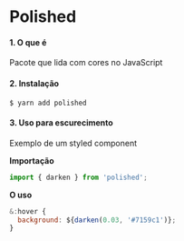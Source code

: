 # Polished

#### 1. O que é

Pacote que lida com cores no JavaScript

#### 2. Instalação

`$ yarn add polished`

#### 3. Uso para escurecimento

Exemplo de um styled component

**Importação**

```js
import { darken } from 'polished';
```

**O uso**

```js
&:hover {
  background: ${darken(0.03, '#7159c1')};
}
```
